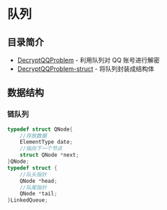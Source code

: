 # 队列
## 目录简介
* [DecryptQQProblem](https://github.com/Like-Drinking-water/algorithms/tree/master/queue/DecryptQQProblem) - 利用队列对 QQ 账号进行解密
* [DecryptQQProblem-struct](https://github.com/Like-Drinking-water/algorithms/tree/master/queue/DecryptQQProblem-struct) - 将队列封装成结构体
## 数据结构
### 链队列
``` c
typedef struct QNode{
    //存放数据
    ElementType date;
    //指向下一个节点
    struct QNode *next;
}QNode;
typedef struct {
    //队头指针
    QNode *head;
    //队尾指针
    QNode *tail;
}LinkedQueue;
```


